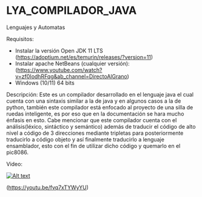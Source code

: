 # LYA_COMPILADOR_JAVA
Lenguajes y Automatas 

Requisitos:
- Instalar la versión Open JDK 11 LTS (https://adoptium.net/es/temurin/releases/?version=11)
- Instalar apache NetBeans (cualquier versión): (https://www.youtube.com/watch?v=zf0IodhRFqg&ab_channel=DirectoAlGrano)
- Windows (10/11) 64 bits

Descripción:
  Este es un compilador desarrollado en el lenguaje java el cual cuenta con una sintaxis similar a la de java y en algunos casos a la de python, también este compilador está enfocado al proyecto de una silla de ruedas inteligente, es por eso que en la documentación se hara mucho énfasis en esto. Cabe mencionar que este compilador cuenta con el análisis(léxico, sintáctico y semántico) además de traducir el código de alto nivel a código de 3 direcciones mediante tripletas para posteriormente traducirlo a código objeto y así finalmente traducirlo a lenguaje ensamblador, esto con el fin de utilizar dicho código y quemarlo en el pic8086.

Video:

[![Alt text]([https://img.youtube.com/vi/2d-R9ufWMH0/0.jpg)](https://youtu.be/2d-R9ufWMH0](https://youtu.be/fvq7xTYWyYU))

(https://youtu.be/fvq7xTYWyYU)
